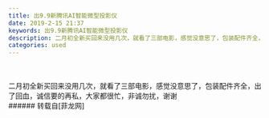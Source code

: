 ```yaml
---
title: 出9.9新腾讯AI智能微型投影仪
date: 2019-2-15 21:37
keywords: 出9.9新腾讯AI智能微型投影仪
description: 二月初全新买回来没用几次，就看了三部电影，感觉没意思了，包装配件齐全，出了回血，诚信要的再私，大家都很忙，非诚勿扰，谢谢
categories: used
---
```

<td class="t_f" id="postmessage_3023141">

<br/>
<br/>
二月初全新买回来没用几次，就看了三部电影，感觉没意思了，包装配件齐全，出了回血，诚信要的再私，大家都很忙，非诚勿扰，谢谢<br/>
</td>
###### 转载自[菲龙网]